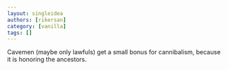 ```yaml
---
layout: singleidea
authors: [rikersan]
category: [vanilla]
tags: []
---
```

Cavemen (maybe only lawfuls) get a small bonus for cannibalism, because it is honoring the ancestors.
